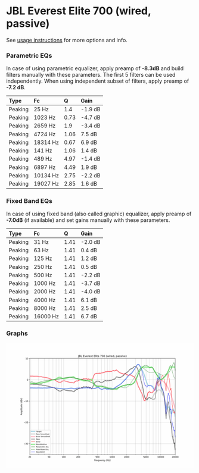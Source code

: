 # JBL Everest Elite 700 (wired, passive)
See [usage instructions](https://github.com/jaakkopasanen/AutoEq#usage) for more options and info.

### Parametric EQs
In case of using parametric equalizer, apply preamp of **-8.3dB** and build filters manually
with these parameters. The first 5 filters can be used independently.
When using independent subset of filters, apply preamp of **-7.2 dB**.

| Type    | Fc       |    Q | Gain    |
|:--------|:---------|:-----|:--------|
| Peaking | 25 Hz    | 1.4  | -1.9 dB |
| Peaking | 1023 Hz  | 0.73 | -4.7 dB |
| Peaking | 2659 Hz  | 1.9  | -3.4 dB |
| Peaking | 4724 Hz  | 1.06 | 7.5 dB  |
| Peaking | 18314 Hz | 0.67 | 6.9 dB  |
| Peaking | 141 Hz   | 1.06 | 1.4 dB  |
| Peaking | 489 Hz   | 4.97 | -1.4 dB |
| Peaking | 6897 Hz  | 4.49 | 1.9 dB  |
| Peaking | 10134 Hz | 2.75 | -2.2 dB |
| Peaking | 19027 Hz | 2.85 | 1.6 dB  |

### Fixed Band EQs
In case of using fixed band (also called graphic) equalizer, apply preamp of **-7.0dB**
(if available) and set gains manually with these parameters.

| Type    | Fc       |    Q | Gain    |
|:--------|:---------|:-----|:--------|
| Peaking | 31 Hz    | 1.41 | -2.0 dB |
| Peaking | 63 Hz    | 1.41 | 0.4 dB  |
| Peaking | 125 Hz   | 1.41 | 1.2 dB  |
| Peaking | 250 Hz   | 1.41 | 0.5 dB  |
| Peaking | 500 Hz   | 1.41 | -2.2 dB |
| Peaking | 1000 Hz  | 1.41 | -3.7 dB |
| Peaking | 2000 Hz  | 1.41 | -4.0 dB |
| Peaking | 4000 Hz  | 1.41 | 6.1 dB  |
| Peaking | 8000 Hz  | 1.41 | 2.5 dB  |
| Peaking | 16000 Hz | 1.41 | 6.7 dB  |

### Graphs
![](./JBL%20Everest%20Elite%20700%20(wired,%20passive).png)